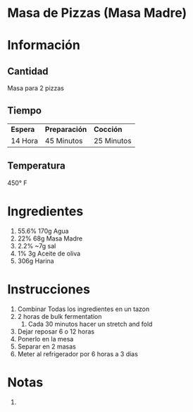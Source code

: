 # Masa de Pizzas (Masa Madre)

# Información

## Cantidad

Masa para 2 pizzas

## Tiempo

|            |                 |             |
| ---------- | --------------- | ----------- |
| **Espera** | **Preparación** | **Cocción** |
| 14 Hora    | 45 Minutos      | 25 Minutos  |

## Temperatura

450° F

# Ingredientes

1.  55.6% 170g Agua
2.  22% 68g Masa Madre
3.  2.2% ~7g sal
4.  1% 3g Aceite de oliva
5.  306g Harina

# Instrucciones

1.  Combinar Todas los ingredientes en un tazon
2.  2 horas de bulk fermentation
    1.  Cada 30 minutos hacer un stretch and fold
3.  Dejar reposar 6 o 12 horas
4.  Ponerlo en la mesa
5.  Separar en 2 masas
6.  Meter al refrigerador por 6 horas a 3 dias

# Notas

1.
